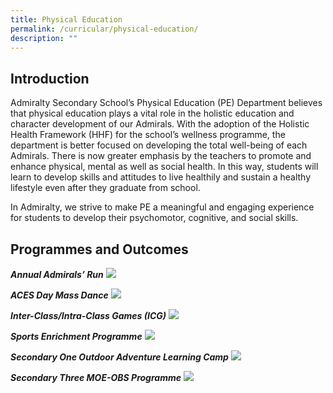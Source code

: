 ```yaml
---
title: Physical Education
permalink: /curricular/physical-education/
description: ""
---
```

Introduction
------------

Admiralty Secondary School’s Physical Education (PE) Department believes that physical education plays a vital role in the holistic education and character development of our Admirals. With the adoption of the Holistic Health Framework (HHF) for the school’s wellness programme, the department is better focused on developing the total well-being of each Admirals. There is now greater emphasis by the teachers to promote and enhance physical, mental as well as social health. In this way, students will learn to develop skills and attitudes to live healthily and sustain a healthy lifestyle even after they graduate from school.

  

In Admiralty, we strive to make PE a meaningful and engaging experience for students to develop their psychomotor, cognitive, and social skills.

Programmes and Outcomes
-----------------------

**_Annual Admirals’ Run_**
![](/images/pe.png)

**_ACES Day Mass Dance_**
![](/images/pe1b.png)

**_Inter-Class/Intra-Class Games (ICG)_**
![](/images/pe1c2.png)

**_Sports Enrichment Programme_**
![](/images/pe1e.png)

**_Secondary One Outdoor Adventure Learning Camp_**
![](/images/pe1d.png)

**_Secondary Three MOE-OBS Programme_**
![](/images/pe1f.png)

